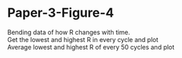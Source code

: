 # Paper-3-Figure-4
Bending data of how R changes with time.  
Get the lowest and highest R in every cycle and plot  
Average lowest and highest R of every 50 cycles and plot  
